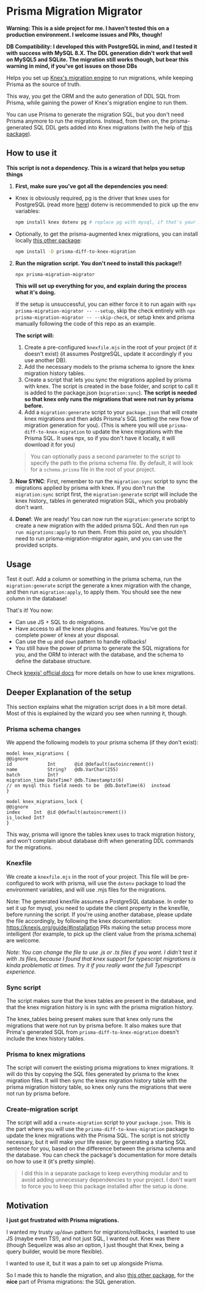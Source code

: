 # Prisma Migration Migrator

**Warning: This is a side project for me. I haven't tested this on a production environment. I welcome issues and PRs, though!**

**DB Compatibility: I developed this with PostgreSQL in mind, and I tested it with success with MySQL 8.X. The DDL generation didn't work that well on MySQL5 and SQLite. The migration still works though, but bear this warning in mind, if you've got issues on those DBs**

Helps you set up [Knex's migration engine](https://knexjs.org/guide/migrations.html) to run migrations, while keeping Prisma as the source of truth. 

This way, you get the ORM and the auto generation of DDL SQL from Prisma, while gaining the power of Knex's migration engine to run them.

You can use Prisma to generate the migration SQL, but you don't need Prisma anymore to run the migrations. 
Instead, from then on, the prisma-generated SQL DDL gets added into Knex migrations (with the help of [this package](https://github.com/spersico/prisma-diff-to-knex-migration)).


## How to use it

**This script is not a dependency. This is a wizard that helps you setup things**

1. **First, make sure you've got all the dependencies you need**:
  - Knex is obviously required, pg is the driver that knex uses for PostgreSQL (read more [here](https://knexjs.org/guide/#node-js)) dotenv is recommended to pick up the env variables: 
    ```bash
    npm install knex dotenv pg # replace pg with mysql, if that's your DB engine.
    ```
  - Optionally, to get the prisma-augmented knex migrations, you can install locally [this other package](https://github.com/spersico/prisma-diff-to-knex-migration): 
    ```bash
    npm install -D prisma-diff-to-knex-migration
    ```
2. **Run the migration script. You don't need to install this package!!** 
    ```bash
    npx prisma-migration-migrator
    ```

    **This will set up everything for you, and explain during the process what it's doing.**
    
    If the setup is unsuccessful, you can either force it to run again with ```npx prisma-migration-migrator -- --setup```, skip the check entirely with ```npx prisma-migration-migrator -- --skip-check```, or setup knex and prisma manually following the code of this repo as an example.
  
    **The script will:**
    1. Create a pre-configured `knexfile.mjs` in the root of your project (if it doesn't exist) (it assumes PostgreSQL, update it accordingly if you use another DB).
    2. Add the necessary models to the prisma schema to ignore the knex migration history tables.
    3. Create a script that lets you sync the migrations applied by prisma with knex. The script is created in the base folder, and script to call it is added to the package.json (`migration:sync`). **The script is needed so that knex only runs the migrations that were not run by prisma before.**
    4. Add a `migration:generate` script to your `package.json` that will create knex migrations and then adds Prisma's SQL (setting the new flow of migration generation for you). (This is where you will use `prisma-diff-to-knex-migration` to update the knex migrations with the Prisma SQL. It uses npx, so if you don't have it locally, it will download it for you)
    
    > You can optionally pass a second parameter to the script to specify the path to the prisma schema file. By default, it will look for a `schema.prisma` file in the root of your project.
    
3. **Now SYNC**:
First, remember to run the `migration:sync` script to sync the migrations applied by prisma with knex. If you don't run the `migration:sync` script first, the `migration:generate` script will include the knex history_ tables in generated migration SQL, which you probably don't want.
4. **Done!**:
We are ready! You can now run the `migration:generate` script to create a new migration with the added prisma SQL. 
And then run `npm run migrations:apply` to run them. 
From this point on, you shouldn't need to run prisma-migration-migrator again, and you can use the provided scripts.

## Usage
Test it out!. 
Add a column or something in the prisma schema, run the `migration:generate` script the generate a knex migration with the change, and then run `migration:apply`, to apply them.
You should see the new column in the database!

That's it! You now:
  - Can use JS + SQL to do migrations.
  - Have access to all the knex plugins and features. You've got the complete power of knex at your disposal.
  - Can use the `up` and `down` pattern to handle rollbacks!
  - You still have the power of prisma to generate the SQL migrations for you, and the ORM to interact with the database, and the schema to define the database structure.

Check [knexjs' official docs](https://knexjs.org/guide/migrations.html) for more details on how to use knex migrations.


## Deeper Explanation of the setup
This section explains what the migration script does in a bit more detail. Most of this is explained by the wizard you see when running it, though.

### Prisma schema changes
We append the following models to your prisma schema (if they don't exist):
  ```prisma
model knex_migrations {
  @@ignore
  id             Int       @id @default(autoincrement())
  name           String?   @db.VarChar(255)
  batch          Int?
  migration_time DateTime? @db.Timestamptz(6)
  // on mysql this field needs to be  @db.DateTime(6)  instead
}

model knex_migrations_lock {
  @@ignore
  index     Int  @id @default(autoincrement())
  is_locked Int?
}

  ```
This way, prisma will ignore the tables knex uses to track migration history, and won't complain about database drift when generating DDL commands for the migrations.
    
### Knexfile

We create a `knexfile.mjs` in the root of your project.
This file will be pre-configured to work with prisma, will use the `dotenv` package to load the environment variables, and will use .mjs files for the migrations.

Note: The generated knexfile assumes a PostgreSQL database. In order to set it up for mysql, you need to update the client property in the knexfile, before running the script.
  If you're using another database, please update the file accordingly, by following the knex documentation: https://knexjs.org/guide/#installation
  PRs making the setup process more intelligent (for example, to pick up the client value from the prisma.schema) are welcome.
  
*Note: You can change the file to use .js or .ts files if you want. I didn't test it with .ts files, because I found that knex support for typescript migrations is kinda problematic at times. Try it if you really want the full Typescript experience.*

### Sync script
The script makes sure that the knex tables are present in the database, and that the knex migration history is in sync with the prisma migration history.

The knex_tables being present makes sure that knex only runs the migrations that were not run by prisma before. It also makes sure that Prima's generated SQL from `prisma-diff-to-knex-migration` doesn't include the knex history tables.


### Prisma to knex migrations
The script will convert the existing prisma migrations to knex migrations. It will do this by copying the SQL files generated by prisma to the knex migration files.
It will then sync the knex migration history table with the prisma migration history table, so knex only runs the migrations that were not run by prisma before.

### Create-migration script

The script will add a `create-migration` script to your `package.json`. This is the part where you will use the `prisma-diff-to-knex-migration` package to update the knex migrations with the Prisma SQL. The script is not strictly necessary, but it will make your life easier, by generating a starting SQL sentence for you, based on the difference between the prisma schema and the database. You can check the package's documentation for more details on how to use it (it's pretty simple).

> I did this in a separate package to keep everything modular and to avoid adding unnecessary dependencies to your project. I don't want to force you to keep this package installed after the setup is done.
  
## Motivation

**I just got frustrated with Prisma migrations.**

I wanted my trusty `up`/`down` pattern for migrations/rollbacks, I wanted to use JS (maybe even TS!), and not just SQL, I wanted out. Knex was there (though Sequelize was also an option, I just thought that Knex, being a query builder, would be more flexible).

I wanted to use it, but it was a pain to set up alongside Prisma.

So I made this to handle the migration, and also [this other package](https://github.com/spersico/prisma-diff-to-knex-migration), for the **nice** part of Prisma migrations: the SQL generation.

